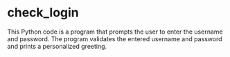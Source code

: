 # check_login
This Python code is a program that prompts the user to enter the username and password. The program validates the entered username and password and prints a personalized greeting.
